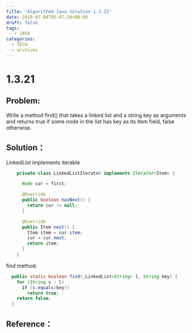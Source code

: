 ```yaml
---
title: "Algorithm4 Java Solution 1.3.21"
date: 2019-07-04T05:47:10+08:00
draft: false
tags:
   - JAVA
categories:
  - TECH
  - archives
---
```



# 1.3.21

## Problem:

Write a method find() that takes a linked list and a string key as arguments and returns true if some node in the list has key as its item field, false otherwise.

## Solution：

LinkedList implements iterable

```java
    private class LinkedListIterator implements Iterator<Item> {

      Node cur = first;

      @Override
      public boolean hasNext() {
        return cur != null;
      }

      @Override
      public Item next() {
        Item item = cur.item;
        cur = cur.next;
        return item;
      }
    }
```

find method:

```java
  public static boolean find(_LinkedList<String> l, String key) {
    for (String s : l)
      if (s.equals(key))
        return true;
    return false;
  }
```

## Reference：


